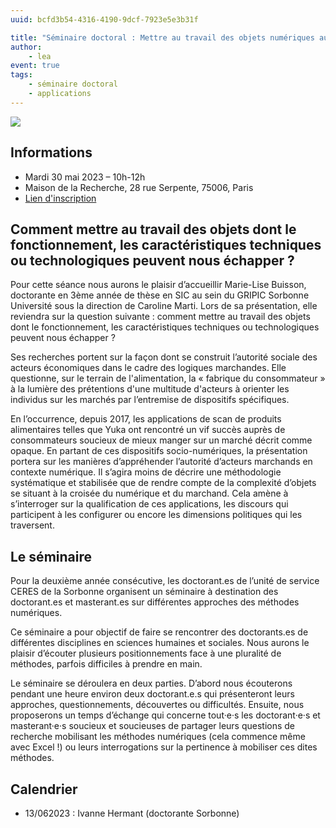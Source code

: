 ```yaml
---
uuid: bcfd3b54-4316-4190-9dcf-7923e5e3b31f

title: "Séminaire doctoral : Mettre au travail des objets numériques au fonctionnement opaque"
author:
    - lea
event: true
tags:
    - séminaire doctoral
    - applications
---
```


![](yuka.jpg)


## Informations

- Mardi 30 mai 2023 – 10h-12h
- Maison de la Recherche, 28 rue Serpente, 75006, Paris 
- [Lien d'inscription](https://framaforms.org/seminaire-doctoral-ceres-30052023-marie-lise-buisson-comment-mettre-au-travail-des-objets-dont-le)

## Comment mettre au travail des objets dont le fonctionnement, les caractéristiques techniques ou technologiques peuvent nous échapper ?

Pour cette séance nous aurons le plaisir d’accueillir Marie-Lise Buisson, doctorante en 3ème année de thèse en SIC au sein du GRIPIC Sorbonne Université sous la direction de Caroline Marti. Lors de sa présentation, elle reviendra sur la question suivante : comment mettre au travail des objets dont le fonctionnement, les caractéristiques techniques ou technologiques peuvent nous échapper ?

Ses recherches portent sur la façon dont se construit l’autorité sociale des acteurs économiques dans le cadre des logiques marchandes. Elle questionne, sur le terrain de l'alimentation, la « fabrique du consommateur » à la lumière des prétentions d'une multitude d'acteurs à orienter les individus sur les marchés par l’entremise de dispositifs spécifiques.
 
En l’occurrence, depuis 2017, les applications de scan de produits alimentaires telles que Yuka ont rencontré un vif succès auprès de consommateurs soucieux de mieux manger sur un marché décrit comme opaque. En partant de ces dispositifs socio-numériques, la présentation portera sur les manières d’appréhender l’autorité d’acteurs marchands en contexte numérique. Il s’agira moins de décrire une méthodologie systématique et stabilisée que de rendre compte de la complexité d’objets se situant à la croisée du numérique et du marchand. Cela amène à s’interroger sur la qualification de ces applications, les discours qui participent à les configurer ou encore les dimensions politiques qui les traversent.

## Le séminaire

Pour la deuxième année consécutive, les doctorant.es de l’unité de service CERES de la Sorbonne organisent un séminaire à destination des doctorant.es et masterant.es sur différentes approches des méthodes numériques.

Ce séminaire a pour objectif de faire se rencontrer des doctorants.es de différentes disciplines en sciences humaines et sociales. Nous aurons le plaisir d’écouter plusieurs positionnements face à une pluralité de méthodes, parfois difficiles à prendre en main.

Le séminaire se déroulera en deux parties. D’abord nous écouterons pendant une heure environ deux doctorant.e.s qui présenteront leurs approches, questionnements, découvertes ou difficultés. Ensuite, nous proposerons un temps d’échange qui concerne tout·e·s les doctorant·e·s et masterant·e·s soucieux et soucieuses de partager leurs questions de recherche mobilisant les méthodes numériques (cela commence même avec Excel !) ou leurs interrogations sur la pertinence à mobiliser ces dites méthodes.

## Calendrier 

- 13/062023 : Ivanne Hermant (doctorante Sorbonne)

